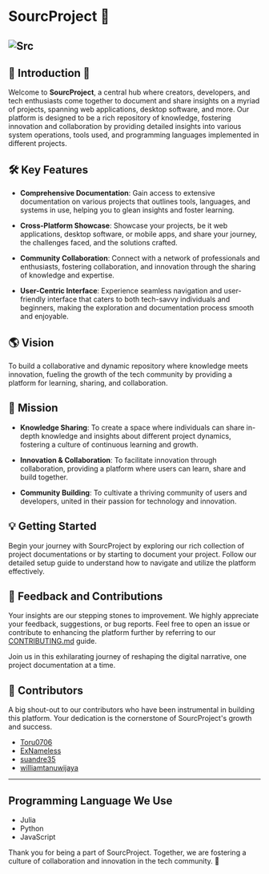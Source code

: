 # SourcProject 🌟

![Src](https://github.com/rifqanzalbina/Src-Proj/assets/124742008/6ce35847-c09d-4685-9964-572877827ad3)  
---  
 
## 🌟 Introduction 🌟
 
Welcome to **SourcProject**, a central hub where creators, developers, and tech enthusiasts come together to document and share insights on a myriad of projects, spanning web applications, desktop software, and more. Our platform is designed to be a rich repository of knowledge, fostering innovation and collaboration by providing detailed insights into various system operations, tools used, and programming languages implemented in different projects. 

## 🛠 Key Features 

- **Comprehensive Documentation**: Gain access to extensive documentation on various projects that outlines tools, languages, and systems in use, helping you to glean insights and foster learning.
  
- **Cross-Platform Showcase**: Showcase your projects, be it web applications, desktop software, or mobile apps, and share your journey, the challenges faced, and the solutions crafted.
  
- **Community Collaboration**: Connect with a network of professionals and enthusiasts, fostering collaboration, and innovation through the sharing of knowledge and expertise.
     
- **User-Centric Interface**: Experience seamless navigation and user-friendly interface that caters to both tech-savvy individuals and beginners, making the exploration and documentation process smooth and enjoyable.

## 🌎 Vision

To build a collaborative and dynamic repository where knowledge meets innovation, fueling the growth of the tech community by providing a platform for learning, sharing, and collaboration.

## 🚀 Mission

- **Knowledge Sharing**: To create a space where individuals can share in-depth knowledge and insights about different project dynamics, fostering a culture of continuous learning and growth.
  
- **Innovation & Collaboration**: To facilitate innovation through collaboration, providing a platform where users can learn, share and build together.
  
- **Community Building**: To cultivate a thriving community of users and developers, united in their passion for technology and innovation.

## 💡 Getting Started

Begin your journey with SourcProject by exploring our rich collection of project documentations or by starting to document your project. Follow our detailed setup guide to understand how to navigate and utilize the platform effectively.

## 💬 Feedback and Contributions

Your insights are our stepping stones to improvement. We highly appreciate your feedback, suggestions, or bug reports. Feel free to open an issue or contribute to enhancing the platform further by referring to our [CONTRIBUTING.md](link-to-contributing.md-file) guide.

Join us in this exhilarating journey of reshaping the digital narrative, one project documentation at a time.

## 🤝 Contributors

A big shout-out to our contributors who have been instrumental in building this platform. Your dedication is the cornerstone of SourcProject's growth and success.

- [Toru0706](https://github.com/Toru0706) 
- [ExNameless](https://github.com/Sasudar) 
- [suandre35](https://github.com/suandre35) 
- [williamtanuwijaya](https://github.com/williamtanuwijaya) 

---

## Programming Language We Use
- Julia
- Python
- JavaScript
  

Thank you for being a part of SourcProject. Together, we are fostering a culture of collaboration and innovation in the tech community. 🌟
